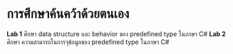 # การศึกษาค้นคว้าด้วยตนเอง #


__Lab 1__ ศึกษา data structure  และ behavior ของ predefined type ในภาษา C# 
__Lab 2__ ศึกษา ความสามารถในการจุข้อมูลของ predefined type ในภาษา C# 
